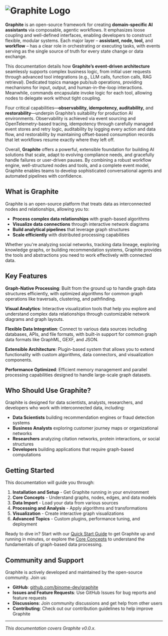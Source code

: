# ![Graphite Logo](./static/GRAPHITE_Logotype_Tagline_Binome.png)

**Graphite** is an open-source framework for creating **domain-specific AI assistants** via composable, agentic workflows. It emphasizes loose coupling and well-defined interfaces, enabling developers to construct flexible, modular systems. Each major layer – **assistant, node, tool,** and **workflow** – has a clear role in orchestrating or executing tasks, with events serving as the single source of truth for every state change or data exchange.

This documentation details how **Graphite’s event-driven architecture** seamlessly supports complex business logic, from initial user requests through advanced tool integrations (e.g., LLM calls, function calls, RAG retrieval). Dedicated topics manage pub/sub operations, providing mechanisms for input, output, and human-in-the-loop interactions. Meanwhile, commands encapsulate invoke logic for each tool, allowing nodes to delegate work without tight coupling.

Four critical capabilities—**observability, idempotency, auditability,** and **restorability**—underpin Graphite’s suitability for production AI environments. Observability is achieved via event sourcing and OpenTelemetry-based tracing, idempotency through carefully managed event stores and retry logic, auditability by logging every action and data flow, and restorability by maintaining offset-based consumption records that let workflows resume exactly where they left off.

Overall, **Graphite** offers a powerful, extensible foundation for building AI solutions that scale, adapt to evolving compliance needs, and gracefully handle failures or user-driven pauses. By combining a robust workflow engine, well-structured nodes and tools, and a complete event model, Graphite enables teams to develop sophisticated conversational agents and automated pipelines with confidence.

## What is Graphite

Graphite is an open-source platform that treats data as interconnected nodes and relationships, allowing you to:

- **Process complex data relationships** with graph-based algorithms
- **Visualize data connections** through interactive network diagrams
- **Build analytical pipelines** that leverage graph structures
- **Scale efficiently** with distributed processing capabilities

Whether you're analyzing social networks, tracking data lineage, exploring knowledge graphs, or building recommendation systems, Graphite provides the tools and abstractions you need to work effectively with connected data.

## Key Features

**Graph-Native Processing**: Built from the ground up to handle graph data structures efficiently, with optimized algorithms for common graph operations like traversals, clustering, and pathfinding.

**Visual Analytics**: Interactive visualization tools that help you explore and understand complex data relationships through customizable network diagrams and graph layouts.

**Flexible Data Integration**: Connect to various data sources including databases, APIs, and file formats, with built-in support for common graph data formats like GraphML, GEXF, and JSON.

**Extensible Architecture**: Plugin-based system that allows you to extend functionality with custom algorithms, data connectors, and visualization components.

**Performance Optimized**: Efficient memory management and parallel processing capabilities designed to handle large-scale graph datasets.

## Who Should Use Graphite?

Graphite is designed for data scientists, analysts, researchers, and developers who work with interconnected data, including:

- **Data Scientists** building recommendation engines or fraud detection systems
- **Business Analysts** exploring customer journey maps or organizational networks  
- **Researchers** analyzing citation networks, protein interactions, or social structures
- **Developers** building applications that require graph-based computations

## Getting Started

This documentation will guide you through:

1. **Installation and Setup** - Get Graphite running in your environment
2. **Core Concepts** - Understand graphs, nodes, edges, and data models
3. **Data Import** - Load your data from various sources
4. **Processing and Analysis** - Apply algorithms and transformations
5. **Visualization** - Create interactive graph visualizations
6. **Advanced Topics** - Custom plugins, performance tuning, and deployment

Ready to dive in? Start with our [Quick Start Guide](./getting-started/quickstart.md) to get Graphite up and running in minutes, or explore the [Core Concepts](./user-guide/architecture.md) to understand the fundamentals of graph-based data processing.

## Community and Support

Graphite is actively developed and maintained by the open-source community. Join us:

- **GitHub**: [github.com/binome-dev/graphite](https://github.com/binome-dev/graphite)
- **Issues and Feature Requests**: Use GitHub Issues for bug reports and feature requests
- **Discussions**: Join community discussions and get help from other users
- **Contributing**: Check out our contribution guidelines to help improve Graphite

---

*This documentation covers Graphite v0.0.x.*
